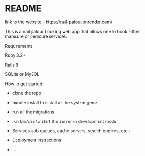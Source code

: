 # README

link to the website - https://nail-palour.onrender.com/

This is a nail palour booking web app that allows one to book either manicure or pedicure services.

Requirements

Ruby 3.2+

Rails 8

SQLite or MySQL

How to get started:

- clone the repo

- bundle install to install all the system gems

- run all the migrations

- run bin/dev to start the server in development mode

- Services (job queues, cache servers, search engines, etc.)

- Deployment instructions

- ...
